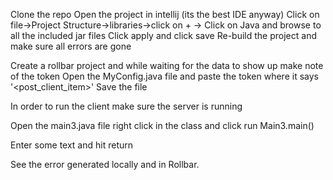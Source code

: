 
Clone the repo
Open the project in intellij (its the best IDE anyway)
Click on file->Project Structure->libraries->click on + -> Click on Java and browse to all the included jar files 
Click apply and click save 
Re-build the project and make sure all errors are gone 

Create a rollbar project and while waiting for the data to show up make note of the token
Open the MyConfig.java file and paste the token where it says '<post_client_item>'
Save the file 

In order to run the client make sure the server is running 

Open the main3.java file right click in the class and click run Main3.main() 

Enter some text and hit return 

See the error generated locally and in Rollbar.




